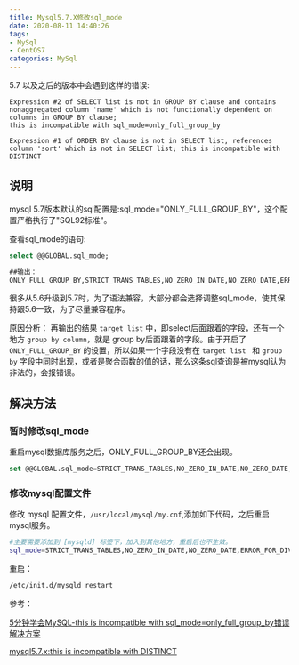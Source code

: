 ```yaml
---
title: Mysql5.7.X修改sql_mode
date: 2020-08-11 14:40:26
tags:
- MySql
- CentOS7
categories: MySql
---
```


5.7 以及之后的版本中会遇到这样的错误:

```
Expression #2 of SELECT list is not in GROUP BY clause and contains nonaggregated column 'name' which is not functionally dependent on columns in GROUP BY clause;
this is incompatible with sql_mode=only_full_group_by

Expression #1 of ORDER BY clause is not in SELECT list, references column 'sort' which is not in SELECT list; this is incompatible with DISTINCT
```

## 说明

mysql 5.7版本默认的sql配置是:sql_mode="ONLY_FULL_GROUP_BY"，这个配置严格执行了"SQL92标准"。

查看sql_mode的语句:

```sql
select @@GLOBAL.sql_mode;

##输出：
ONLY_FULL_GROUP_BY,STRICT_TRANS_TABLES,NO_ZERO_IN_DATE,NO_ZERO_DATE,ERROR_FOR_DIVISION_BY_ZERO,NO_AUTO_CREATE_USER,NO_ENGINE_SUBSTITUTION
```

很多从5.6升级到5.7时，为了语法兼容，大部分都会选择调整sql_mode，使其保持跟5.6一致，为了尽量兼容程序。

原因分析：
再输出的结果 `target list` 中，即select后面跟着的字段，还有一个地方 `group by column`，就是 group by后面跟着的字段。由于开启了 `ONLY_FULL_GROUP_BY` 的设置，所以如果一个字段没有在 `target list `
和 `group by` 字段中同时出现，或者是聚合函数的值的话，那么这条sql查询是被mysql认为非法的，会报错误。

## 解决方法

### 暂时修改sql_mode

重启mysql数据库服务之后，ONLY_FULL_GROUP_BY还会出现。

```sql
set @@GLOBAL.sql_mode=STRICT_TRANS_TABLES,NO_ZERO_IN_DATE,NO_ZERO_DATE,ERROR_FOR_DIVISION_BY_ZERO,NO_AUTO_CREATE_USER,NO_ENGINE_SUBSTITUTION
```

### 修改mysql配置文件

修改 mysql 配置文件，`/usr/local/mysql/my.cnf`,添加如下代码，之后重启mysql服务。

```sh
#主要需要添加到 [mysqld] 标签下，加入到其他地方，重启后也不生效。
sql_mode=STRICT_TRANS_TABLES,NO_ZERO_IN_DATE,NO_ZERO_DATE,ERROR_FOR_DIVISION_BY_ZERO,NO_AUTO_CREATE_USER,NO_ENGINE_SUBSTITUTION
```

重启：

```sh
/etc/init.d/mysqld restart
```

参考：

[5分钟学会MySQL-this is incompatible with sql_mode=only_full_group_by错误解决方案](https://blog.csdn.net/qq_42175986/article/details/82384160)

[mysql5.7.x:this is incompatible with DISTINCT](https://blog.csdn.net/feinifi/article/details/54135310)
